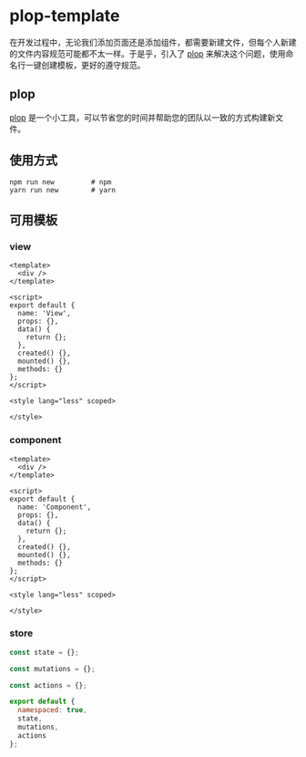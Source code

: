 # plop-template

在开发过程中，无论我们添加页面还是添加组件，都需要新建文件，但每个人新建的文件内容规范可能都不太一样。于是乎，引入了 [plop](https://github.com/plopjs/plop) 来解决这个问题，使用命名行一键创建模板，更好的遵守规范。

## plop

[plop](https://github.com/plopjs/plop) 是一个小工具，可以节省您的时间并帮助您的团队以一致的方式构建新文件。

## 使用方式

```
npm run new         # npm
yarn run new        # yarn
```

## 可用模板

### view

``` vue
<template>
  <div />
</template>

<script>
export default {
  name: 'View',
  props: {},
  data() {
    return {};
  },
  created() {},
  mounted() {},
  methods: {}
};
</script>

<style lang="less" scoped>

</style>
```

### component

``` vue
<template>
  <div />
</template>

<script>
export default {
  name: 'Component',
  props: {},
  data() {
    return {};
  },
  created() {},
  mounted() {},
  methods: {}
};
</script>

<style lang="less" scoped>

</style>
```

### store

``` js
const state = {};

const mutations = {};

const actions = {};

export default {
  namespaced: true,
  state,
  mutations,
  actions
};
```
